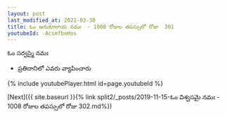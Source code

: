 ```yaml
---
layout: post
last_modified_at: 2021-03-30
title: ఓం అనుకూలాయ నమః  - 1008 రోజుల తపస్సులో రోజు  301
youtubeId: -AcsmfbnHos
---
```

 
 
 ఓం సర్వస్మై నమః  
 
 -  ప్రతిదానిలో ఎవరు వ్యాపించారు 
 
  
 
  
 
 
 
 
 
 


{% include youtubePlayer.html id=page.youtubeId %}
 
[Next]({{ site.baseurl }}{% link  split2/_posts/2019-11-15-ఓం విశ్వసమై నమః  - 1008 రోజుల తపస్సులో రోజు  302.md%})
 
